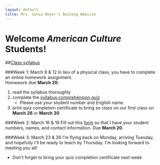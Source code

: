 ```yaml
---
layout: default
title: Mrs. Sonia Meyer's Beihang Website
---
```

# Welcome *American Culture* Students!

##[Class syllabus](http://sonia-beihang-website-resources.s3.amazonaws.com/Graduate%20Culture%20Spring%202015%20Syllabus.pdf)

###Week 1: March 9 & 12
In lieu of a physical class, you have to complete an online homework assignment.		
Homework due **March 20**:

1. read the syllabus thoroughly	
2. complete the [syllabus comprehension quiz](https://www.proprofs.com/quiz-school/story.php?title=american-culture-syllabus-comprehension-quiz)
	* Please use your student number and English name
3. print quiz completion certificate to bring so class on our first class on **March 26** or **March 30**

###Week 2: March 16 & 19
Fill out this [form](http://sonia.meyercraft.net/form/form.html) so that I have your student numbers, names, and contact information. Due **March 20**.

###Week 3: March 23 & 26
I'm flying back on Monday, arriving Tuesday, and hopefully I'll be ready to teach by Thursday. I'm looking forward to meeting you all!	
- Don't forget to bring your quiz completion certificate next week